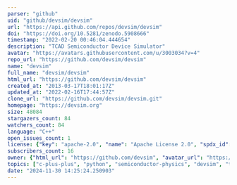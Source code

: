 ```yaml
---
parser: "github"
uid: "github/devsim/devsim"
url: "https://api.github.com/repos/devsim/devsim"
doi: "https://doi.org/10.5281/zenodo.5908666"
timestamp: "2022-02-20 00:46:04.444654"
description: "TCAD Semiconductor Device Simulator"
avatar: "https://avatars.githubusercontent.com/u/3003034?v=4"
repo_url: "https://github.com/devsim/devsim"
name: "devsim"
full_name: "devsim/devsim"
html_url: "https://github.com/devsim/devsim"
created_at: "2013-03-17T18:01:17Z"
updated_at: "2022-02-16T17:44:57Z"
clone_url: "https://github.com/devsim/devsim.git"
homepage: "https://devsim.org"
size: 48084
stargazers_count: 84
watchers_count: 84
language: "C++"
open_issues_count: 1
license: {"key": "apache-2.0", "name": "Apache License 2.0", "spdx_id": "Apache-2.0", "url": "https://api.github.com/licenses/apache-2.0", "node_id": "MDc6TGljZW5zZTI="}
subscribers_count: 16
owner: {"html_url": "https://github.com/devsim", "avatar_url": "https://avatars.githubusercontent.com/u/3003034?v=4", "login": "devsim", "type": "Organization"}
topics: ["c-plus-plus", "python", "semiconductor-physics", "devsim", "tcad", "tcad-device-simulator", "semiconductor", "finite-volume", "pde"]
date: "2024-11-30 14:25:24.250903"
---
```

